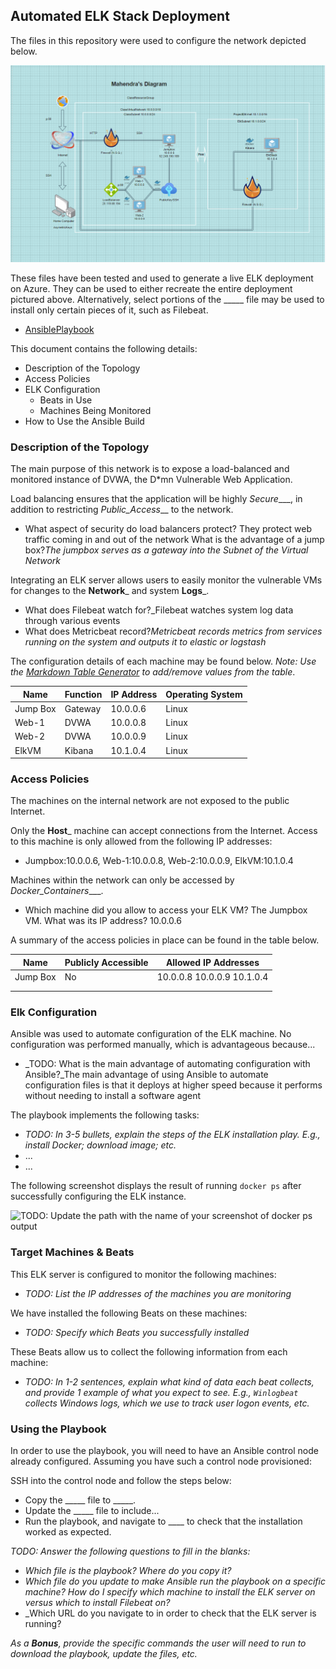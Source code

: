 ## Automated ELK Stack Deployment

The files in this repository were used to configure the network depicted below.

![Project1Diagram](https://github.com/MahendraG7/Project-1/blob/main/Diagrams/ProjectDiagram.jpg.PNG)

These files have been tested and used to generate a live ELK deployment on Azure. They can be used to either recreate the entire deployment pictured above. Alternatively, select portions of the _____ file may be used to install only certain pieces of it, such as Filebeat.

  - [AnsiblePlaybook](https://github.com/MahendraG7/Project-1/tree/main/Ansible) 

This document contains the following details:
- Description of the Topology
- Access Policies
- ELK Configuration
  - Beats in Use
  - Machines Being Monitored
- How to Use the Ansible Build


### Description of the Topology

The main purpose of this network is to expose a load-balanced and monitored instance of DVWA, the D*mn Vulnerable Web Application.

Load balancing ensures that the application will be highly _Secure____, in addition to restricting _Public_Access___ to the network.
- What aspect of security do load balancers protect? They protect web traffic coming in and out of the network What is the advantage of a jump box?_The jumpbox serves as a gateway into the Subnet of the Virtual Network_

Integrating an ELK server allows users to easily monitor the vulnerable VMs for changes to the __Network___ and system __Logs___.
- What does Filebeat watch for?_Filebeat watches system log data through various events
- What does Metricbeat record?_Metricbeat records metrics from services running on the system and outputs it to elastic or logstash_

The configuration details of each machine may be found below.
_Note: Use the [Markdown Table Generator](http://www.tablesgenerator.com/markdown_tables) to add/remove values from the table_.

| Name     | Function | IP Address | Operating System |
|----------|----------|------------|------------------|
| Jump Box | Gateway  | 10.0.0.6   | Linux            |
| Web-1    |  DVWA    | 10.0.0.8   | Linux            |
| Web-2    |  DVWA    | 10.0.0.9   | Linux            |
| ElkVM    | Kibana   | 10.1.0.4   | Linux            |

### Access Policies

The machines on the internal network are not exposed to the public Internet. 

Only the __Host___ machine can accept connections from the Internet. Access to this machine is only allowed from the following IP addresses:
- Jumpbox:10.0.0.6, Web-1:10.0.0.8, Web-2:10.0.0.9, ElkVM:10.1.0.4

Machines within the network can only be accessed by _Docker_Containers____.
-  Which machine did you allow to access your ELK VM? The Jumpbox VM. What was its IP address? 10.0.0.6

A summary of the access policies in place can be found in the table below.

| Name     | Publicly Accessible | Allowed IP Addresses       |
|----------|---------------------|----------------------------|
| Jump Box |     No              | 10.0.0.8 10.0.0.9 10.1.0.4 |
|          |                     |                            |
|          |                     |                            |

### Elk Configuration

Ansible was used to automate configuration of the ELK machine. No configuration was performed manually, which is advantageous because...
- _TODO: What is the main advantage of automating configuration with Ansible?_The main advantage of using Ansible to automate configuration files is that it deploys at higher speed because it performs without needing to install a software agent 

The playbook implements the following tasks:
- _TODO: In 3-5 bullets, explain the steps of the ELK installation play. E.g., install Docker; download image; etc._
- ...
- ...

The following screenshot displays the result of running `docker ps` after successfully configuring the ELK instance.

![TODO: Update the path with the name of your screenshot of docker ps output](Images/docker_ps_output.png)

### Target Machines & Beats
This ELK server is configured to monitor the following machines:
- _TODO: List the IP addresses of the machines you are monitoring_

We have installed the following Beats on these machines:
- _TODO: Specify which Beats you successfully installed_

These Beats allow us to collect the following information from each machine:
- _TODO: In 1-2 sentences, explain what kind of data each beat collects, and provide 1 example of what you expect to see. E.g., `Winlogbeat` collects Windows logs, which we use to track user logon events, etc._

### Using the Playbook
In order to use the playbook, you will need to have an Ansible control node already configured. Assuming you have such a control node provisioned: 

SSH into the control node and follow the steps below:
- Copy the _____ file to _____.
- Update the _____ file to include...
- Run the playbook, and navigate to ____ to check that the installation worked as expected.

_TODO: Answer the following questions to fill in the blanks:_
- _Which file is the playbook? Where do you copy it?_
- _Which file do you update to make Ansible run the playbook on a specific machine? How do I specify which machine to install the ELK server on versus which to install Filebeat on?_
- _Which URL do you navigate to in order to check that the ELK server is running?

_As a **Bonus**, provide the specific commands the user will need to run to download the playbook, update the files, etc._